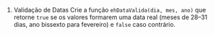 


1. Validação de Datas 
Crie a função `ehDataValida(dia, mes, ano)` que retorne `true` se os valores 
formarem uma data real (meses de 28–31 dias, ano bissexto para 
fevereiro) e `false` caso contrário. 